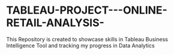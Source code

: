 # TABLEAU-PROJECT---ONLINE-RETAIL-ANALYSIS-
This Repository  is created to showcase skills in Tableau Business Intelligence Tool and tracking my progress in Data Analytics
